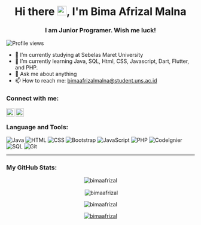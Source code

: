 <!-- ### Hi there <img src="https://media.giphy.com/media/hvRJCLFzcasrR4ia7z/giphy.gif" width="25px"> -->

<h1 align="center">Hi there <img src="https://media.giphy.com/media/hvRJCLFzcasrR4ia7z/giphy.gif" width="25px">, I'm Bima Afrizal Malna</h1>
<h3 align="center">I am Junior Programer. Wish me luck!</h3>

![Profile views](https://gpvc.arturio.dev/bimaafrizal)
<br>
<!-- My name is Bima Afrizal Malna, just call me Bima -->

- 🔭 I’m currently studying at Sebelas Maret University 
- 🌱 I’m currently learning Java, SQL, Html, CSS, Javascript, Dart, Flutter, and PHP.
- 💬 Ask me about anything
- 📫 How to reach me: bimaafrizalmalna@student.uns.ac.id

### Connect with me:

<!-- [<img align="left" alt="adhiardiansyah" width="22px" src="https://raw.githubusercontent.com/iconic/open-iconic/master/svg/globe.svg" />][website] -->
[<img align="left" alt="Bima Afrizal Malna | LinkedIn" width="22px" src="https://cdn.jsdelivr.net/npm/simple-icons@v3/icons/linkedin.svg" />][linkedin]
[<img align="left" alt="Bima Afrizal Malna | Instagram" width="22px" src="https://cdn.jsdelivr.net/npm/simple-icons@v3/icons/instagram.svg" />][instagram]
<!-- [<img align="left" alt="Adhi Ardiansyah | YouTube" width="22px" src="https://cdn.jsdelivr.net/npm/simple-icons@v3/icons/youtube.svg" />][youtube]
[<img align="left" alt="Adhi Ardiansyah | Twitter" width="22px" src="https://cdn.jsdelivr.net/npm/simple-icons@v3/icons/twitter.svg" />][twitter] -->

<!-- [website]: https://adhiardiansyah.xyz
[twitter]: https://twitter.com/adhiardiansyah_
[youtube]: https://www.youtube.com/channel/UCAjuwpJc1k3VL_7oFwVzLOg -->
[instagram]: https://instagram.com/bimaafrizal_
[linkedin]: https://www.linkedin.com/in/bima-afrizal-malna-12033b145


<br />


### Language and Tools:
![Java](https://img.shields.io/badge/java-%23ED8B00.svg?&style=for-the-badge&logo=java&logoColor=white)
![HTML](https://img.shields.io/badge/html5%20-%23E34F26.svg?&style=for-the-badge&logo=html5&logoColor=white) 
![CSS](https://img.shields.io/badge/css3%20-%231572B6.svg?&style=for-the-badge&logo=css3&logoColor=white) 
![Bootstrap](https://img.shields.io/badge/bootstrap%20-%23563D7C.svg?&style=for-the-badge&logo=bootstrap&logoColor=white) 
![JavaScript](https://img.shields.io/badge/JavaScript-00599C?style=for-the-badge&logo=javascript&logoColor=white)
![PHP](https://img.shields.io/badge/php-%23777BB4.svg?&style=for-the-badge&logo=php&logoColor=white)
![CodeIgnier](https://img.shields.io/badge/-CodeIgniter-black?style=for-the-badge&logo=codeigniter) 
![SQL](https://img.shields.io/badge/MySQL-00000F?style=for-the-badge&logo=mysql&logoColor=white)
![Git](https://img.shields.io/badge/Git-F05032?style=for-the-badge&logo=git&logoColor=white)

---



### My GitHub Stats:

<p align="center"><img align="center" src="https://github-readme-stats.vercel.app/api/top-langs?username=bimaafrizal&show_icons=true&locale=en&layout=compact" alt="bimaafrizal" /></p>

<p align="center">&nbsp;<img align="center" src="https://github-readme-stats.vercel.app/api?username=bimaafrizal&show_icons=true&locale=en" alt="bimaafrizal" /></p>

<p align="center"><img align="center" src="https://github-readme-streak-stats.herokuapp.com/?user=bimaafrizal&" alt="bimaafrizal" /></p>


<p align="center"> <a href="https://github.com/ryo-ma/github-profile-trophy"><img src="https://github-profile-trophy.vercel.app/?username=bimaafrizal" alt="bimaafrizal" /></a> </p>
<!--
**bimaafrizal/bimaafrizal** is a ✨ _special_ ✨ repository because its `README.md` (this file) appears on your GitHub profile.
